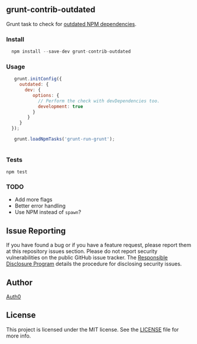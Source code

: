 ## grunt-contrib-outdated

Grunt task to check for [outdated NPM dependencies](https://www.npmjs.org/doc/cli/npm-outdated.html).

### Install

```js
  npm install --save-dev grunt-contrib-outdated
```

### Usage

```js
   grunt.initConfig({
     outdated: {
       dev: {
          options: {
            // Perform the check with devDependencies too.
            development: true
          }
        }
     }
  });

   grunt.loadNpmTasks('grunt-run-grunt');
   
```

### Tests

```
npm test
```

### TODO

 * Add more flags
 * Better error handling
 * Use NPM instead of `spawn`?

## Issue Reporting

If you have found a bug or if you have a feature request, please report them at this repository issues section. Please do not report security vulnerabilities on the public GitHub issue tracker. The [Responsible Disclosure Program](https://auth0.com/whitehat) details the procedure for disclosing security issues.

## Author

[Auth0](auth0.com)

## License

This project is licensed under the MIT license. See the [LICENSE](LICENSE) file for more info.

